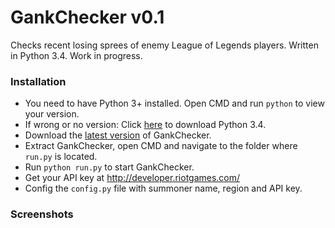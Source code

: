 # GankChecker v0.1
Checks recent losing sprees of enemy League of Legends players. Written in Python 3.4. Work in progress.

### Installation
 - You need to have Python 3+ installed. Open CMD and run `python` to view your version. 
 - If wrong or no version: Click <a href="https://www.python.org/downloads/release/python-340/">here</a> to download Python 3.4.
 - Download the <a href="https://github.com/TerryDEV/GankChecker/releases">latest version</a> of GankChecker.
 - Extract GankChecker, open CMD and navigate to the folder where `run.py` is located.
 - Run `python run.py` to start GankChecker.
 - Get your API key at http://developer.riotgames.com/
 - Config the `config.py` file with summoner name, region and API key.
 
### Screenshots

